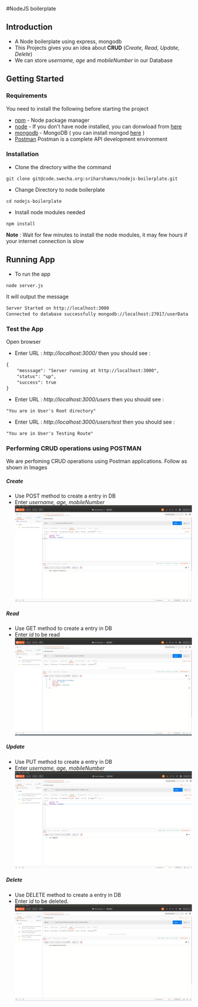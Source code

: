 #NodeJS boilerplate

## Introduction 
* A Node boilerplate using express, mongodb
* This Projects gives you an idea about __CRUD__ (*Create, Read, Update, Delete*)
* We can store *username, age* and *mobileNumber* in our Database

## Getting Started

### Requirements 
You need to install the following before starting the project
* [npm](https://www.npmjs.com/) - Node package manager
* [node](https://nodejs.org/en/) - If you don't have node installed, you can donwload from [here](https://nodejs.org/en/)
* [mongodb](https://www.mongodb.com/) - MongoDB ( you can install mongod [here](https://docs.mongodb.com/manual/installation/) )
* [Postman](https://www.getpostman.com/downloads/) Postman is a complete API development environment

### Installation
* Clone the directory withe the command
```
git clone git@code.swecha.org:sriharshamvs/nodejs-boilerplate.git
```
* Change Directory to node boilerplate
```
cd nodejs-boilerplate
```

* Install node modules needed
```
npm install
```
**Note** : Wait for few minutes to install the node modules, it may few hours if your internet connection is slow 

## Running App
* To run the app 
```
node server.js
```
It will output the message 
```
Server Started on http://localhost:3000
Connected to database successfully mongodb://localhost:27017/userData
```
### Test the App
Open browser 
* Enter URL : *http://localhost:3000/*  then you should see :
```
{
    "messsage": "Server running at http://localhost:3000",
    "status": "up",
    "success": true
}
```
* Enter URL : *http://localhost:3000/users*  then you should see :
```
"You are in User's Root directory"
```
* Enter URL : *http://localhost:3000/users/test*  then you should see :
```
"You are in User's Testing Route"
```

### Performing CRUD operations using POSTMAN
We are perfoming CRUD operations using Postman applications. Follow as shown in Images
##### Create 
* Use POST method to create a entry in DB 
* Enter *username, age, mobileNumber*
![Create](blob/images/Create.png)

##### Read 
* Use GET method to create a entry in DB 
* Enter *id* to be read
![Read](blob/images/Read.png)

##### Update 
* Use PUT method to create a entry in DB 
* Enter *username, age, mobileNumber*
![Update](blob/images/Update.png)

##### Delete 
* Use DELETE method to create a entry in DB 
* Enter *id* to be deleted.
![Delete](blob/images/Delete.png)
